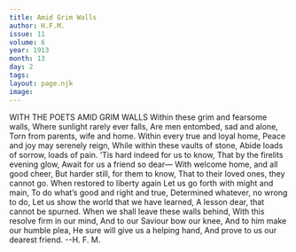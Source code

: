 ```yaml
---
title: Amid Grim Walls
author: H.F.M.
issue: 11
volume: 6
year: 1913
month: 13
day: 2
tags:
layout: page.njk
image:
---
```

WITH THE POETS    AMID GRIM WALLS    Within these grim and fearsome walls, Where sunlight rarely ever falls, Are men entombed, sad and alone, Torn from parents, wife and home. Within every true and loyal home, Peace and joy may serenely reign, While within these vaults of stone, Abide loads of sorrow, loads of pain. ‘Tis hard indeed for us to know, That by the firelits evening glow, Await for us a friend so dear— With welcome home, and all good cheer, But harder still, for them to know, That to their loved ones, they cannot go. When restored to liberty again Let us go forth with might and main, To do what’s good and right and true, Determined whatever, no wrong to do, Let us show the world that we have learned, A lesson dear, that cannot be spurned. When we shall leave these walls behind, With this resolve firm in our mind, And to our Saviour bow our knee, And to him make our humble plea, He sure will give us a helping hand, And prove to us our dearest friend.    --H. F. M.
